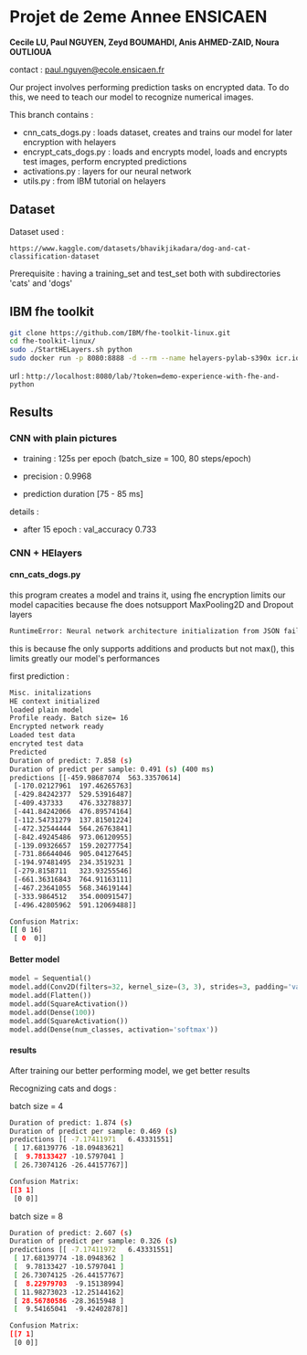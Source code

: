 # Projet de 2eme Annee ENSICAEN
**Cecile LU, Paul NGUYEN, Zeyd BOUMAHDI, Anis AHMED-ZAID, Noura OUTLIOUA**

contact : paul.nguyen@ecole.ensicaen.fr

Our project involves performing prediction tasks on encrypted data. To do this, we need to teach our model to recognize numerical images.

This branch contains :
- cnn_cats_dogs.py : loads dataset, creates and trains our model for later encryption with helayers
- encrypt_cats_dogs.py : loads and encrypts model, loads and encrypts test images, perform encrypted predictions
- activations.py : layers for our neural network
- utils.py : from IBM tutorial on helayers

## Dataset

Dataset used :
```
https://www.kaggle.com/datasets/bhavikjikadara/dog-and-cat-classification-dataset
```

Prerequisite : 
having a training_set and test_set both with subdirectories 'cats' and 'dogs'

## IBM fhe toolkit
```bash
git clone https://github.com/IBM/fhe-toolkit-linux.git
cd fhe-toolkit-linux/
sudo ./StartHELayers.sh python
sudo docker run -p 8080:8888 -d --rm --name helayers-pylab-s390x icr.io/helayers/helayers-pylab:latest
```
url : 
```http://localhost:8080/lab/?token=demo-experience-with-fhe-and-python```

## Results
### CNN with plain pictures
- training : 125s per epoch 
(batch_size = 100, 80 steps/epoch)

- precision : 0.9968

- prediction duration [75 - 85 ms] 

details :
- after 15 epoch : val_accuracy 0.733



### CNN + HElayers

#### cnn_cats_dogs.py
this program creates a model and trains it, using fhe encryption limits our model capacities because fhe does notsupport MaxPooling2D and Dropout layers

```bash
RuntimeError: Neural network architecture initialization from JSON failed: Neural network initialization from JSON encountered an operator type that is currently not supported: MaxPooling2D
```

this is because fhe only supports additions and products but not max(), this limits greatly our model's performances

first prediction :
```bash
Misc. initalizations
HE context initialized
loaded plain model
Profile ready. Batch size= 16
Encrypted network ready
Loaded test data
encryted test data
Predicted
Duration of predict: 7.858 (s)
Duration of predict per sample: 0.491 (s) (400 ms)
predictions [[-459.98687074  563.33570614]
 [-170.02127961  197.46265763]
 [-429.84242377  529.53916487]
 [-409.437333    476.33278837]
 [-441.84242066  476.89574164]
 [-112.54731279  137.81501224]
 [-472.32544444  564.26763841]
 [-842.49245486  973.06120955]
 [-139.09326657  159.20277754]
 [-731.86644046  905.04127645]
 [-194.97481495  234.3519231 ]
 [-279.8158711   323.93255546]
 [-661.36316843  764.91163111]
 [-467.23641055  568.34619144]
 [-333.9864512   354.00091547]
 [-496.42805962  591.12069488]]

Confusion Matrix:
[[ 0 16]
 [ 0  0]]
```

#### Better model
```python
model = Sequential()
model.add(Conv2D(filters=32, kernel_size=(3, 3), strides=3, padding='valid', input_shape=input_shape))
model.add(Flatten())
model.add(SquareActivation())
model.add(Dense(100))
model.add(SquareActivation())
model.add(Dense(num_classes, activation='softmax'))
```

#### results
After training our better performing model, we get better results

Recognizing cats and dogs :

batch size = 4
```bash
Duration of predict: 1.874 (s)
Duration of predict per sample: 0.469 (s)
predictions [[ -7.17411971   6.43331551]
 [ 17.68139776 -18.09483621]
 [  9.78133427 -10.5797041 ]
 [ 26.73074126 -26.44157767]]

Confusion Matrix:
[[3 1]
 [0 0]]
```

batch size = 8 
```bash
Duration of predict: 2.607 (s)
Duration of predict per sample: 0.326 (s)
predictions [[ -7.17411972   6.43331551]
 [ 17.68139774 -18.0948362 ]
 [  9.78133427 -10.5797041 ]
 [ 26.73074125 -26.44157767]
 [  8.22979703  -9.15138994]
 [ 11.98273023 -12.25144162]
 [ 28.56780586 -28.3615948 ]
 [  9.54165041  -9.42402878]]

Confusion Matrix:
[[7 1]
 [0 0]]
```
